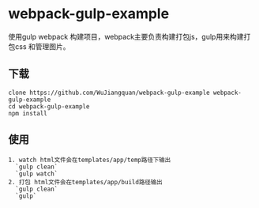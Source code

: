 # webpack-gulp-example
使用gulp webpack 构建项目，webpack主要负责构建打包js，gulp用来构建打包css 和管理图片。

##  下载
  ```
  clone https://github.com/WuJiangquan/webpack-gulp-example webpack-gulp-example
  cd webpack-gulp-example
  npm install
  ```
  
 ## 使用
    1. watch html文件会在templates/app/temp路径下输出
      `gulp clean`
      `gulp watch`
    2. 打包 html文件会在templates/app/build路径输出
      `gulp clean`
      `gulp`
     
    
